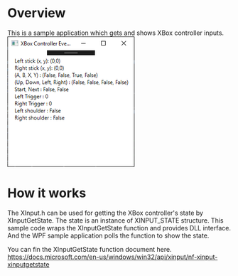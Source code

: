 # Overview
This is a sample application which gets and shows XBox controller inputs.  
<img src="screenshot.png" alt="screenshot">

# How it works
The XInput.h can be used for getting the XBox controller's state by XInputGetState. The state is an instance of XINPUT_STATE structure. This sample code wraps the XInputGetState function and provides DLL interface. And the WPF sample application polls the function to show the state.

You can fin the XInputGetState function document here.  
https://docs.microsoft.com/en-us/windows/win32/api/xinput/nf-xinput-xinputgetstate
